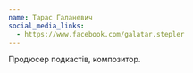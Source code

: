 ```yaml
---
name: Тарас Галаневич
social_media_links:
  - https://www.facebook.com/galatar.stepler
---
```


Продюсер подкастів, композитор.
